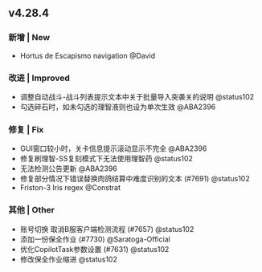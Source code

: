 ## v4.28.4

### 新增 | New

- Hortus de Escapismo navigation @David

### 改进 | Improved

- 调整自动战斗-战斗列表提示文本中关于批量导入突袭关的说明 @status102
- 勾选碎石时，如未勾选的理智液则也设为单次生效 @ABA2396

### 修复 | Fix

- GUI窗口较小时，关卡信息提示滚动显示不完全 @ABA2396
- 修复刷理智-SS复刻模式下无法使用理智药 @status102
- 无法检测公告更新 @ABA2396
- 修复部分情况下错误替换肉鸽结算中难度识别的文本 (#7691) @status102
- Friston-3 Iris regex @Constrat

### 其他 | Other

- 账号切换 取消B服客户端检测流程 (#7657) @status102
- 添加一份保全作业 (#7730) @Saratoga-Official
- 优化CopilotTask参数设置 (#7631) @status102
- 修改保全作业缩进 @status102

